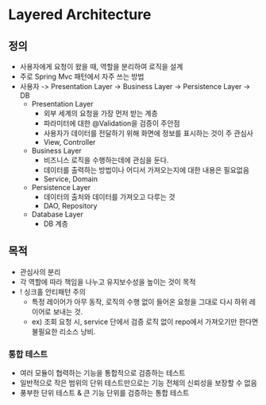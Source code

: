 # Layered Architecture

## 정의
- 사용자에게 요청이 왔을 때, 역할을 분리하여 로직을 설계
- 주로 Spring Mvc 패턴에서 자주 쓰는 방법
- 사용자 -> Presentation Layer -> Business Layer -> Persistence Layer -> DB
    - Presentation Layer
      - 외부 세계의 요청을 가장 먼저 받는 계층
      - 파라미터에 대한 @Validation을 검증이 주안점
      - 사용자가 데이터를 전달하기 위해 화면에 정보를 표시하는 것이 주 관심사
      - View, Controller
    - Business Layer
      - 비즈니스 로직을 수행하는데에 관심을 둔다.
      - 데이터를 출력하는 방법이나 어디서 가져오는지에 대한 내용은 필요없음
      - Service, Domain
    - Persistence Layer
      - 데이터의 출처와 데이터를 가져오고 다루는 것
      - DAO, Repository
    - Database Layer
      - DB 계층

## 목적
- 관심사의 분리
- 각 역할에 따라 책임을 나누고 유지보수성을 높이는 것이 목적
- ! 싱크홀 안티패턴 주의
  - 특정 레이어가 아무 동작, 로직의 수행 없이 들어온 요청을 그대로 다시 하위 레이어로 보내는 것.
  - ex) 조회 요청 시, service 단에서 검증 로직 없이 repo에서 가져오기만 한다면 불필요한 리소스 낭비. 

### 통합 테스트
- 여러 모듈이 협력하는 기능을 통합적으로 검증하는 테스트
- 일반적으로 작은 범위의 단위 테스트만으로는 기능 전체의 신뢰성을 보장할 수 없음
- 풍부한 단위 테스트 & 큰 기능 단위를 검증하는 통합 테스트